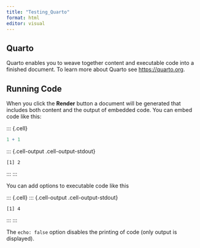 ```yaml
---
title: "Testing_Quarto"
format: html
editor: visual
---
```



## Quarto

Quarto enables you to weave together content and executable code into a finished document. To learn more about Quarto see <https://quarto.org>.

## Running Code

When you click the **Render** button a document will be generated that includes both content and the output of embedded code. You can embed code like this:


::: {.cell}

```{.r .cell-code}
1 + 1
```

::: {.cell-output .cell-output-stdout}

```
[1] 2
```


:::
:::


You can add options to executable code like this


::: {.cell}
::: {.cell-output .cell-output-stdout}

```
[1] 4
```


:::
:::


The `echo: false` option disables the printing of code (only output is displayed).

